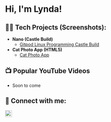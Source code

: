 <h1>Hi, I'm Lynda!</h1>

<h2>👨‍💻 Tech Projects (Screenshots):</h2>

- <b>Nano (Castle Build) </b>
  - [Gitpod Linux Programming Castle Build](https://github.com/LyndaJCaldwell/Nano-Build-a-Castle-GitHub)
- <b>Cat Photo App (HTML5)</b>
  - [Cat Photo App](https://github.com/LyndaJCaldwell/Cat-Photo-App-HTML) <b><i></b></i>

<h2>📺 Popular YouTube Videos</h2>

- Soon to come

<h2> 🤳 Connect with me:</h2>


[<img align="left" alt="JoshMadakor | LinkedIn" width="22px" src="https://cdn.jsdelivr.net/npm/simple-icons@v3/icons/linkedin.svg" />][linkedin]


[twitter]: https://twitter.com/joshmadakor
[youtube]: https://www.youtube.com/c/joshmadakor
[instagram]: https://www.instagram.com/joshmadakor/
[linkedin]: https://linkedin.com/in/lyndajcaldwell

<!--
**joshmadakor1/joshmadakor1** is a ✨ _special_ ✨ repository because its `README.md` (this file) appears on your GitHub profile.

Here are some ideas to get you started:

- 🔭 I’m currently working on ...
- 🌱 I’m currently learning ...
- 👯 I’m looking to collaborate on ...
- 🤔 I’m looking for help with ...
- 💬 Ask me about ...
- 📫 How to reach me: ...
- 😄 Pronouns: ...
- ⚡ Fun fact: ...
-->
